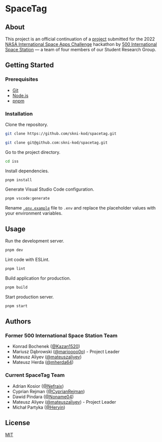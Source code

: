 # SpaceTag

## About

This project is an official continuation of a
[project](https://github.com/mateuszaliyev/iss) submitted for the 2022
[NASA International Space Apps Challenge](https://www.spaceappschallenge.org/)
hackathon by
[500 International Space Station](https://2022.spaceappschallenge.org/challenges/2022-challenges/track-the-iss/teams/500-international-space-station)
— a team of four members of our Student Research Group.

## Getting Started

### Prerequisites

- [Git](https://git-scm.com/)
- [Node.js](https://nodejs.org/)
- [pnpm](https://pnpm.io/)

### Installation

Clone the repository.

```bash
git clone https://github.com/skni-kod/spacetag.git
```

```bash
git clone git@github.com:skni-kod/spacetag.git
```

Go to the project directory.

```bash
cd iss
```

Install dependencies.

```bash
pnpm install
```

Generate Visual Studio Code configuration.

```bash
pnpm vscode:generate
```

Rename [`.env.example`](./.env.example) file to `.env` and replace the
placeholder values with your environment variables.

## Usage

Run the development server.

```bash
pnpm dev
```

Lint code with ESLint.

```bash
pnpm lint
```

Build application for production.

```bash
pnpm build
```

Start production server.

```bash
pnpm start
```

## Authors

### Former 500 International Space Station Team

- Konrad Bochenek ([@Kazan1520](https://github.com/Kazan1520))
- Mariusz Dąbrowski ([@marioooo0o](https://github.com/marioooo0o)) - Project
  Leader
- Mateusz Aliyev ([@mateuszaliyev](https://github.com/mateuszaliyev))
- Mateusz Herda ([@mherda64](https://github.com/mherda64))

### Current SpaceTag Team

- Adrian Kosior ([@Nefraix](https://github.com/Nefraix))
- Cyprian Rejman ([@CyprianRejman](https://github.com/CyprianRejman))
- Dawid Pindara ([@Noname04](https://github.com/Noname04))
- Mateusz Aliyev ([@mateuszaliyev](https://github.com/mateuszaliyev)) - Project
  Leader
- Michał Partyka ([@Heryin](https://github.com/Heryin))

## License

[MIT](./LICENSE)
